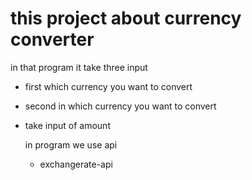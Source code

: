 # this project about currency converter

in that program it take three input 
- first which currency you want to convert
- second in which currency you want to convert
- take input of amount

  in program we use api
  - exchangerate-api
  
